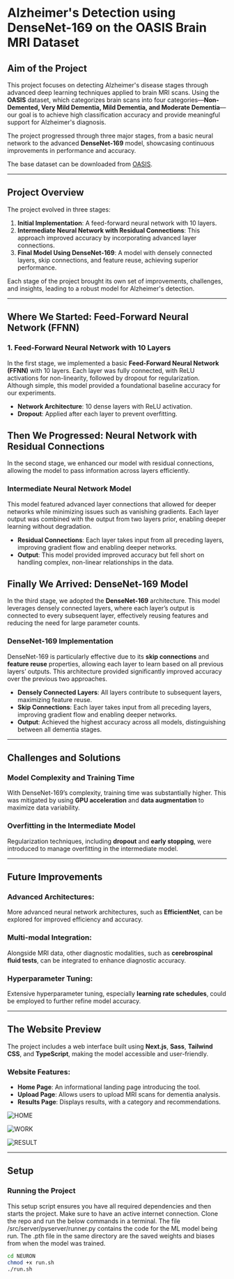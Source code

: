 # Alzheimer's Detection using DenseNet-169 on the OASIS Brain MRI Dataset

## Aim of the Project

This project focuses on detecting Alzheimer's disease stages through advanced deep learning techniques applied to brain MRI scans. Using the **OASIS** dataset, which categorizes brain scans into four categories—**Non-Demented, Very Mild Dementia, Mild Dementia, and Moderate Dementia**—our goal is to achieve high classification accuracy and provide meaningful support for Alzheimer's diagnosis.

The project progressed through three major stages, from a basic neural network to the advanced **DenseNet-169** model, showcasing continuous improvements in performance and accuracy.

The base dataset can be downloaded from [OASIS](https://www.kaggle.com/datasets/ninadaithal/imagesoasis?select=Data).

---

## Project Overview

The project evolved in three stages:

1. **Initial Implementation**: A feed-forward neural network with 10 layers.
2. **Intermediate Neural Network with Residual Connections**: This approach improved accuracy by incorporating advanced layer connections.
3. **Final Model Using DenseNet-169**: A model with densely connected layers, skip connections, and feature reuse, achieving superior performance.

Each stage of the project brought its own set of improvements, challenges, and insights, leading to a robust model for Alzheimer's detection.

---

## Where We Started: Feed-Forward Neural Network (FFNN)

### 1. Feed-Forward Neural Network with 10 Layers

In the first stage, we implemented a basic **Feed-Forward Neural Network (FFNN)** with 10 layers. Each layer was fully connected, with ReLU activations for non-linearity, followed by dropout for regularization. Although simple, this model provided a foundational baseline accuracy for our experiments.

- **Network Architecture**: 10 dense layers with ReLU activation.
- **Dropout**: Applied after each layer to prevent overfitting.

## Then We Progressed: Neural Network with Residual Connections

In the second stage, we enhanced our model with residual connections, allowing the model to pass information across layers efficiently.

### Intermediate Neural Network Model

This model featured advanced layer connections that allowed for deeper networks while minimizing issues such as vanishing gradients. Each layer output was combined with the output from two layers prior, enabling deeper learning without degradation.

- **Residual Connections**: Each layer takes input from all preceding layers, improving gradient flow and enabling deeper networks.
- **Output**: This model provided improved accuracy but fell short on handling complex, non-linear relationships in the data.

## Finally We Arrived: DenseNet-169 Model

In the third stage, we adopted the **DenseNet-169** architecture. This model leverages densely connected layers, where each layer’s output is connected to every subsequent layer, effectively reusing features and reducing the need for large parameter counts.

### DenseNet-169 Implementation

DenseNet-169 is particularly effective due to its **skip connections** and **feature reuse** properties, allowing each layer to learn based on all previous layers’ outputs. This architecture provided significantly improved accuracy over the previous two approaches.

- **Densely Connected Layers**: All layers contribute to subsequent layers, maximizing feature reuse.
- **Skip Connections**: Each layer takes input from all preceding layers, improving gradient flow and enabling deeper networks.
- **Output**: Achieved the highest accuracy across all models, distinguishing between all dementia stages.

---

## Challenges and Solutions

### Model Complexity and Training Time
With DenseNet-169’s complexity, training time was substantially higher. This was mitigated by using **GPU acceleration** and **data augmentation** to maximize data variability.

### Overfitting in the Intermediate Model
Regularization techniques, including **dropout** and **early stopping**, were introduced to manage overfitting in the intermediate model.

---

## Future Improvements

### Advanced Architectures:
More advanced neural network architectures, such as **EfficientNet**, can be explored for improved efficiency and accuracy.

### Multi-modal Integration:
Alongside MRI data, other diagnostic modalities, such as **cerebrospinal fluid tests**, can be integrated to enhance diagnostic accuracy.

### Hyperparameter Tuning:
Extensive hyperparameter tuning, especially **learning rate schedules**, could be employed to further refine model accuracy.

---

## The Website Preview

The project includes a web interface built using **Next.js**, **Sass**, **Tailwind CSS**, and **TypeScript**, making the model accessible and user-friendly.

### Website Features:

- **Home Page**: An informational landing page introducing the tool.
- **Upload Page**: Allows users to upload MRI scans for dementia analysis.
- **Results Page**: Displays results, with a category and recommendations.

![HOME](https://github.com/ragavpn/NEURON/assets/118587215/20b14e7c-4b91-4746-a1a0-585e3a77d922)

![WORK](https://github.com/ragavpn/NEURON/assets/118587215/d9e58df5-91c5-41f8-b920-9dd283044163)

![RESULT](https://github.com/ragavpn/NEURON/assets/118587215/d8a5acc7-8271-4e4a-9122-24079d3d9599)

---

## Setup

### Running the Project

This setup script ensures you have all required dependencies and then starts the project. Make sure to have an active internet connection. Clone the repo and run the below commands in a terminal. The file /src/server/pyserver/runner.py contains the code for the ML model being run. The .pth file in the same directory are the saved weights and biases from when the model was trained.

```bash
cd NEURON
chmod +x run.sh
./run.sh
